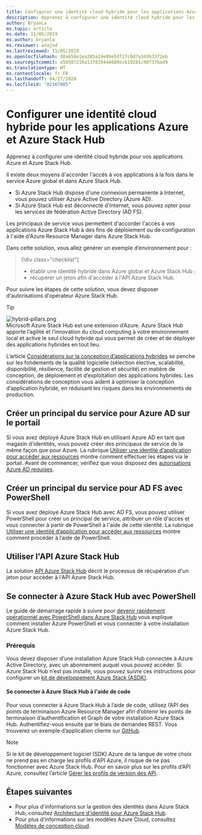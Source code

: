 ```yaml
---
title: Configurer une identité cloud hybride pour les applications Azure et Azure Stack Hub
description: Apprenez à configurer une identité cloud hybride pour les applications Azure et Azure Stack Hub.
author: BryanLa
ms.topic: article
ms.date: 11/05/2019
ms.author: bryanla
ms.reviewer: anajod
ms.lastreviewed: 11/05/2019
ms.openlocfilehash: d8a658e1ea285a19e09e5df27c0d7a349b3372eb
ms.sourcegitcommit: e5b587216a137819444680ec619281c90f37bad9
ms.translationtype: HT
ms.contentlocale: fr-FR
ms.lasthandoff: 04/27/2020
ms.locfileid: "82167005"
---
```

# <a name="configure-hybrid-cloud-identity-for-azure-and-azure-stack-hub-apps"></a>Configurer une identité cloud hybride pour les applications Azure et Azure Stack Hub

Apprenez à configurer une identité cloud hybride pour vos applications Azure et Azure Stack Hub.

Il existe deux moyens d'accorder l'accès à vos applications à la fois dans le service Azure global et dans Azure Stack Hub.

 * Si Azure Stack Hub dispose d'une connexion permanente à Internet, vous pouvez utiliser Azure Active Directory (Azure AD).
 * Si Azure Stack Hub est déconnecté d'Internet, vous pouvez opter pour les services de fédération Active Directory (AD FS).

Les principaux de service vous permettent d'accorder l'accès à vos applications Azure Stack Hub à des fins de déploiement ou de configuration à l'aide d'Azure Resource Manager dans Azure Stack Hub.

Dans cette solution, vous allez générer un exemple d’environnement pour :

> [!div class="checklist"]
> - établir une identité hybride dans Azure global et Azure Stack Hub ;
> - récupérer un jeton afin d'accéder à l'API Azure Stack Hub.

Pour suivre les étapes de cette solution, vous devez disposer d'autorisations d'opérateur Azure Stack Hub.

> [!Tip]  
> ![hybrid-pillars.png](./media/solution-deployment-guide-cross-cloud-scaling/hybrid-pillars.png)  
> Microsoft Azure Stack Hub est une extension d’Azure. Azure Stack Hub apporte l’agilité et l’innovation du cloud computing à votre environnement local et active le seul cloud hybride qui vous permet de créer et de déployer des applications hybrides en tout lieu.  
> 
> L’article [Considérations sur la conception d’applications hybrides](overview-app-design-considerations.md) se penche sur les fondements de la qualité logicielle (sélection élective, scalabilité, disponibilité, résilience, facilité de gestion et sécurité) en matière de conception, de déploiement et d’exploitation des applications hybrides. Les considérations de conception vous aident à optimiser la conception d’application hybride, en réduisant les risques dans les environnements de production.

## <a name="create-a-service-principal-for-azure-ad-in-the-portal"></a>Créer un principal du service pour Azure AD sur le portail

Si vous avez déployé Azure Stack Hub en utilisant Azure AD en tant que magasin d'identités, vous pouvez créer des principaux de service de la même façon que pour Azure. La rubrique [Utiliser une identité d’application pour accéder aux ressources](../operator/azure-stack-create-service-principals.md#manage-an-azure-ad-service-principal) montre comment effectuer les étapes via le portail. Avant de commencer, vérifiez que vous disposez des [autorisations Azure AD requises](/azure/azure-resource-manager/resource-group-create-service-principal-portal#required-permissions).

## <a name="create-a-service-principal-for-ad-fs-using-powershell"></a>Créer un principal du service pour AD FS avec PowerShell

Si vous avez déployé Azure Stack Hub avec AD FS, vous pouvez utiliser PowerShell pour créer un principal de service, attribuer un rôle d'accès et vous connecter à partir de PowerShell à l'aide de cette identité. La rubrique [Utiliser une identité d’application pour accéder aux ressources](../operator/azure-stack-create-service-principals.md#manage-an-ad-fs-service-principal) montre comment procéder à l’aide de PowerShell.

## <a name="using-the-azure-stack-hub-api"></a>Utiliser l'API Azure Stack Hub

La solution [API Azure Stack Hub](../user/azure-stack-rest-api-use.md) décrit le processus de récupération d'un jeton pour accéder à l'API Azure Stack Hub.

## <a name="connect-to-azure-stack-hub-using-powershell"></a>Se connecter à Azure Stack Hub avec PowerShell

Le guide de démarrage rapide à suivre pour [devenir rapidement opérationnel avec PowerShell dans Azure Stack Hub](../operator/azure-stack-powershell-install.md) vous explique comment installer Azure PowerShell et vous connecter à votre installation Azure Stack Hub.

### <a name="prerequisites"></a>Prérequis

Vous devez disposer d’une installation Azure Stack Hub connectée à Azure Active Directory, avec un abonnement auquel vous pouvez accéder. Si Azure Stack Hub n’est pas installé, vous pouvez suivre ces instructions pour configurer un [kit de développement Azure Stack (ASDK)](../asdk/asdk-install.md).

#### <a name="connect-to-azure-stack-hub-using-code"></a>Se connecter à Azure Stack Hub à l'aide de code

Pour vous connecter à Azure Stack Hub à l’aide de code, utilisez l’API des points de terminaison Azure Resource Manager afin d’obtenir les points de terminaison d’authentification et Graph de votre installation Azure Stack Hub. Authentifiez-vous ensuite par le biais de demandes REST. Vous trouverez un exemple d’application cliente sur [GitHub](https://github.com/shriramnat/HybridARMApplication).

>[!Note]
>Si le kit de développement logiciel (SDK) Azure de la langue de votre choix ne prend pas en charge les profils d'API Azure, il risque de ne pas fonctionner avec Azure Stack Hub. Pour en savoir plus sur les profils d’API Azure, consultez l’article [Gérer les profils de version des API](../user/azure-stack-version-profiles.md).

## <a name="next-steps"></a>Étapes suivantes

- Pour plus d'informations sur la gestion des identités dans Azure Stack Hub, consultez [Architecture d'identité pour Azure Stack Hub](../operator/azure-stack-identity-architecture.md).
- Pour plus d’informations sur les modèles Azure Cloud, consultez [Modèles de conception cloud](https://docs.microsoft.com/azure/architecture/patterns).
